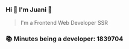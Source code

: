 ### Hi 👋 I&#39;m Juani 🦁

> I&#39;m a Frontend Web Developer SSR

### 📚 Minutes being a developer: 1839704
